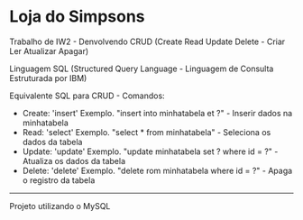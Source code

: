 # Loja do Simpsons
Trabalho de IW2 - Denvolvendo CRUD (Create Read Update Delete - Criar Ler Atualizar Apagar)

Linguagem SQL (Structured Query Language - Linguagem de Consulta Estruturada por IBM)

Equivalente SQL para CRUD - Comandos:

- Create: 'insert' Exemplo. "insert into minhatabela et ?" - Inserir dados na minhatabela
- Read: 'select' Exemplo. "select * from minhatabela" - Seleciona os dados da tabela
- Update: 'update' Exemplo. "update minhatabela set ? where id = ?" - Atualiza os dados da tabela
- Delete: 'delete' Exemplo. "delete rom minhatabela where id = ?" - Apaga o registro da tabela
--------------------------------------------------------------------------------------------------
Projeto utilizando o MySQL
